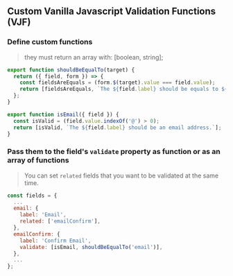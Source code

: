 ## Custom Vanilla Javascript Validation Functions (VJF)

### Define custom functions

> they must return an array with: [boolean, string];

```javascript
export function shouldBeEqualTo(target) {
  return ({ field, form }) => {
    const fieldsAreEquals = (form.$(target).value === field.value);
    return [fieldsAreEquals, `The ${field.label} should be equals to ${form.$(target).label}`];
  };
}

export function isEmail({ field }) {
  const isValid = (field.value.indexOf('@') > 0);
  return [isValid, `The ${field.label} should be an email address.`];
}
```

### Pass them to the field's `validate` property as function or as an array of functions

> You can set `related` fields that you want to be validated at the same time.

```javascript
const fields = {
  ...
  email: {
    label: 'Email',
    related: ['emailConfirm'],
  },
  emailConfirm: {
    label: 'Confirm Email',
    validate: [isEmail, shouldBeEqualTo('email')],
  },
  ...
};
```
